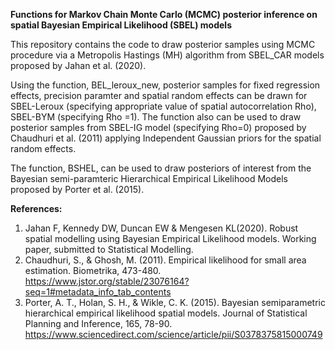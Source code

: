 **Functions for Markov Chain Monte Carlo (MCMC) posterior inference on spatial Bayesian Empirical Likelihood (SBEL) models**
 
This repository contains the code to draw posterior samples using MCMC procedure via a Metropolis Hastings (MH) algorithm from SBEL_CAR models proposed by Jahan et al. (2020). 
 
Using the function, BEL_leroux_new, posterior samples for fixed regression effects, precision paramter and spatial random effects can be drawn for SBEL-Leroux (specifying appropriate value of spatial autocorrelation Rho), SBEL-BYM (specifying Rho =1). The function also can be used to draw posterior samples from SBEL-IG model (specifying Rho=0) proposed by Chaudhuri et al. (2011) applying Independent Gaussian priors for the spatial random effects. 

The function, BSHEL, can be used to draw posteriors of interest from the Bayesian semi-paramteric Hierarchical Empirical Likelihood Models proposed by Porter et al. (2015). 

**References:**
1. Jahan F, Kennedy DW, Duncan EW & Mengesen KL(2020). Robust spatial modelling using Bayesian Empirical Likelihood models. Working paper, submitted to Statistical Modelling.
2. Chaudhuri, S., & Ghosh, M. (2011). Empirical likelihood for small area estimation. Biometrika, 473-480. https://www.jstor.org/stable/23076164?seq=1#metadata_info_tab_contents
3. Porter, A. T., Holan, S. H., & Wikle, C. K. (2015). Bayesian semiparametric hierarchical empirical likelihood spatial models. Journal of Statistical Planning and Inference, 165, 78-90. https://www.sciencedirect.com/science/article/pii/S0378375815000749
